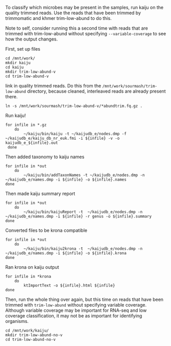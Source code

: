 To classify which microbes may be present in the samples, run kaiju on the quality trimmed reads. Use the reads that have been trimmed by trimmomatic and khmer trim-low-abund to do this. 

Note to self, consider running this a second time with reads that are trimmed with trim-low-abund without specifying `--variable-coverage` to see how the output changes. 

First, set up files
```
cd /mnt/work/
mkdir kaiju
cd kaiju
mkdir trim-low-abund-v
cd trim-low-abund-v
```

link in quality trimmed reads. Do this from the `/mnt/work/sourmash/trim-low-abund` directory, because cleaned, interleaved reads are already present there.
```
ln -s /mnt/work/sourmash/trim-low-abund-v/*abundtrim.fq.gz .
```

Run kaiju!
```
for infile in *.gz
    do
        ~/kaiju/bin/kaiju -t ~/kaijudb_e/nodes.dmp -f ~/kaijudb_e/kaiju_db_nr_euk.fmi -i ${infile} -v -o kaijudb_e_${infile}.out
 done
 ```
 
 Then added taxonomy to kaiju names
```
for infile in *out
    do
        ~/kaiju/bin/addTaxonNames -t ~/kaijudb_e/nodes.dmp -n ~/kaijudb_e/names.dmp -i ${infile} -o ${infile}.names
done
```

Then made kaiju summary report
```
for infile in *out
    do
        ~/kaiju/bin/kaijuReport -t  ~/kaijudb_e/nodes.dmp -n  ~/kaijudb_e/names.dmp -i ${infile} -r genus -o ${infile}.summary
done
```

Converted files to be krona compatible
```
for infile in *out
    do
        ~/kaiju/bin/kaiju2krona -t  ~/kaijudb_e/nodes.dmp -n ~/kaijudb_e/names.dmp -i ${infile} -o ${infile}.krona
done
```

Ran krona on kaiju output
```
for infile in *krona
    do 
        ktImportText -o ${infile}.html ${infile}
done
```


Then, run the whole thing over again, but this time on reads that have been trimmed with `trim-low-abund` without specifying variable coverage.
Although variable coverage may be important for RNA-seq and low coverage classification, it may not be as important for identifying organisms. 

```
cd /mnt/work/kaiju/
mkdir trim-low-abund-no-v
cd trim-low-abund-no-v
```
